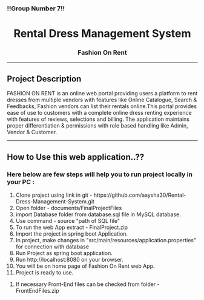 <h3>!!Group Number 7!!</h3>

<h1 align="center"> <b>Rental Dress Management System</b> </h1>
<h3 align="center"> Fashion On Rent </h3>
<hr>
<h2>Project Description</h2>
<p>FASHION ON RENT is an online web portal providing users a platform to rent dresses from multiple vendors with
features like Online Catalogue, Search & Feedbacks, Fashion vendors can list their rentals online.This portal
provides ease of use to customers with a complete online dress renting experience with features of reviews,
selections and billing. The application maintains proper differentiation & permissions with role based handling like
Admin, Vendor & Customer.
</p>
<hr>
<h2>How to Use this web application..??</h2>
<h3>Here below are few steps will help you to run project locally in your PC :</h3>
<ol>
	<li>Clone project using link in git - https://github.com/aaysha30/Rental-Dress-Management-System.git </li>
	<li>Open folder - documents/FinalProjectFiles</li>
	<li>import Database folder from database.sql file in MySQL database.</li>
	<li>Use command - source "path of SQL file" </li>
	<li>To run the web App extract - FinalProject.zip </li>
	<li>Import the project in spring boot Application.</li>
	<li>In project, make changes in "src/main/resources/application.properties" for connection with database</li>
	<li>Run Project as spring boot application.</li>
	<li>Run http://localhost:8080 on your browser.</li>
	<li>You will be on home page of Fashion On Rent web App.</li>
	<li>Project is ready to use.</li>
</ol>
<ol>
	<li>If necessary Front-End files can be checked from folder - FrontEndFiles.zip </li>
</ol>
